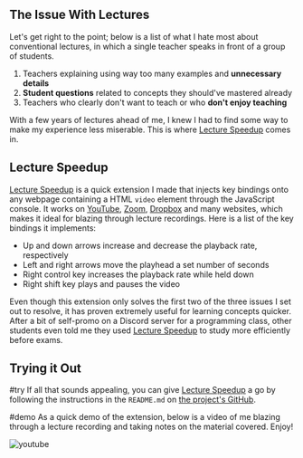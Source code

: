 ## The Issue With Lectures

Let's get right to the point; below is a list of what I hate most about conventional lectures, in which a single teacher speaks in front of a group of students.

1. Teachers explaining using way too many examples and **unnecessary details**
2. **Student questions** related to concepts they should've mastered already
3. Teachers who clearly don't want to teach or who **don't enjoy teaching**

With a few years of lectures ahead of me, I knew I had to find some way to make my experience less miserable. This is where [Lecture Speedup](https://github.com/Bricktech2000/Lecture-Speedup) comes in.

## Lecture Speedup

[Lecture Speedup](https://github.com/Bricktech2000/Lecture-Speedup) is a quick extension I made that injects key bindings onto any webpage containing a HTML `video` element through the JavaScript console. It works on [YouTube](https://www.youtube.com/), [Zoom](https://zoom.us/), [Dropbox](https://www.dropbox.com/) and many websites, which makes it ideal for blazing through lecture recordings. Here is a list of the key bindings it implements:

- Up and down arrows increase and decrease the playback rate, respectively
- Left and right arrows move the playhead a set number of seconds
- Right control key increases the playback rate while held down
- Right shift key plays and pauses the video

Even though this extension only solves the first two of the three issues I set out to resolve, it has proven extremely useful for learning concepts quicker. After a bit of self-promo on a Discord server for a programming class, other students even told me they used [Lecture Speedup](https://github.com/Bricktech2000/Lecture-Speedup) to study more efficiently before exams.

## Trying it Out

#try
If all that sounds appealing, you can give [Lecture Speedup](https://github.com/Bricktech2000/Lecture-Speedup) a go by following the instructions in the `README.md` on [the project's GitHub](https://github.com/Bricktech2000/Lecture-Speedup).

#demo
As a quick demo of the extension, below is a video of me blazing through a lecture recording and taking notes on the material covered. Enjoy!

![youtube](cnkFpbtklAU)
